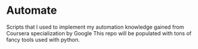 # Automate
Scripts that I used to implement my automation knowledge gained from Coursera specialization by Google
This repo will be populated with tons of fancy tools used with python.
